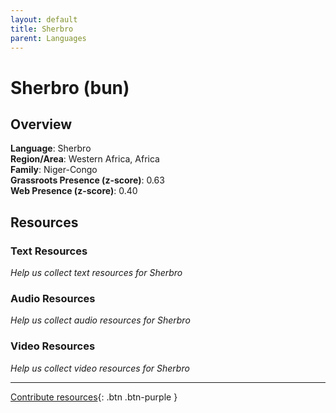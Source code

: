 ```yaml
---
layout: default
title: Sherbro
parent: Languages
---
```


# Sherbro (bun)

## Overview

**Language**: Sherbro  
**Region/Area**: Western Africa, Africa  
**Family**: Niger-Congo  
**Grassroots Presence (z-score)**: 0.63  
**Web Presence (z-score)**: 0.40  

## Resources

### Text Resources
*Help us collect text resources for Sherbro*

### Audio Resources
*Help us collect audio resources for Sherbro*

### Video Resources
*Help us collect video resources for Sherbro*

---

[Contribute resources](https://forms.office.com/e/1SfLJx3u1r){: .btn .btn-purple }
